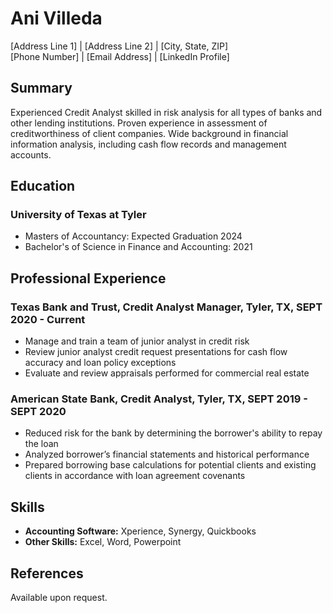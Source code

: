 # Ani Villeda
[Address Line 1] | [Address Line 2] | [City, State, ZIP]  
[Phone Number] | [Email Address] | [LinkedIn Profile]

## Summary
Experienced Credit Analyst skilled in risk analysis for all types of banks and other lending institutions. Proven experience in assessment of creditworthiness of client companies. Wide background in financial information analysis, including cash flow records and management accounts.

## Education
### University of Texas at Tyler 
- Masters of Accountancy: Expected Graduation 2024
- Bachelor's of Science in Finance and Accounting: 2021

## Professional Experience
### Texas Bank and Trust, Credit Analyst Manager, Tyler, TX, SEPT 2020 - Current
- Manage and train a team of junior analyst in credit risk 
- Review junior analyst credit request presentations for cash flow accuracy and loan policy exceptions
- Evaluate and review appraisals performed for commercial real estate

### American State Bank, Credit Analyst, Tyler, TX, SEPT 2019 - SEPT 2020
- Reduced risk for the bank by determining the borrower's ability to repay the loan
- Analyzed borrower’s financial statements and historical performance
- Prepared borrowing base calculations for potential clients and existing clients in accordance with loan agreement covenants

## Skills
- **Accounting Software:** Xperience, Synergy, Quickbooks
- **Other Skills:** Excel, Word, Powerpoint

## References
Available upon request.
